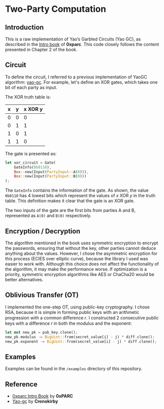 # Two-Party Computation

## Introduction

This is a raw implementation of Yao’s Garbled Circuits (Yao GC), as described in the [Intro book](https://github.com/0xPARC/0xparc-intro-book) of **0xparc**. This code closely follows the content presented in Chapter 2 of the book.


## Circuit

To define the circuit, I referred to a previous implementation of YaoGC algorithm: [yao-gc](https://github.com/cronokirby/yao-gc).
For example, let's define an XOR gates, which takes one bit of each party as input.

The XOR truth table is:

| x   | y   | x XOR y |
| --- | --- | ------- |
| 0   | 0   | 0       |
| 0   | 1   | 1       |
| 1   | 0   | 1       |
| 1   | 1   | 0       |

The gate is presented as:

```rust
let xor_circuit = Gate(
	GateInfo(0b0110), 
	Box::new(Input(PartyInput::A(0))), 
	Box::new(Input(PartyInput::B(0)))
);
```

The `GateInfo` contains the information of the gate. As shown, the value `0b0110` has 4 lowest bits which represent the values of $x$ XOR $y$ in the truth table. This definition makes it clear that the gate is an XOR gate.

The two inputs of the gate are the first bits from parties A and B, represented as `A(0)` and `B(0)` respectively.

## Encryption / Decryption

The algorithm mentioned in the book uses symmetric encryption to encrypt the passwords,  ensuring that without the key, other parties cannot deduce anything about the values. However, I chose the asymmetric encryption for this process (ECIES over elliptic curve),  because the library I used was easier to work with.  Although this choice does not affect the functionality of the algorithm, it may make the performance worse. If optimization is a priority, symmetric encryption algorithms like AES or ChaCha20 would be better alternatives.

## Oblivious Transfer (OT)

I implemented the one-step OT, using public-key cryptography. I chose RSA, because it is simple in forming public keys with an arithmetic progression with a common diﬀerence $r$. I constructed 2 consecutive public keys with a difference $r$ in both the modulus and the exponent:

```rust
let mut new_pk = pub_key.clone();  
new_pk.modulus -= BigUint::from(secret_value[i] - j) * diff.clone();  
new_pk.exponent -= BigUint::from(secret_value[i] - j) * diff.clone();

```


## Examples

Examples can be found in the `/examples` directory of this repository.

## Reference

- [0xparc Intro Book](https://github.com/0xPARC/0xparc-intro-book) by **0xPARC**
- [Yao-gc](https://github.com/cronokirby/yao-gc) by **Cronokirby** 